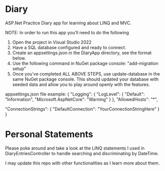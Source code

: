 # Diary
ASP.Net Practice Diary app for learning about LINQ and MVC.

NOTE: In order to run this app you'll need to do the following

1. Open the project in Visual Studio 2022
2. Have a SQL database configured and ready to connect.
3. Create an appsettings.json in the DiaryApp directory, see the format below.
4. Use the following command in NuGet package console: "add-migration setup"
5. Once you've completed ALL ABOVE STEPS, use update-database in the same NuGet package console. This should updated your database with seeded data and allow you to play around openly with the features.

appsettings.json file example:
{
  "Logging": {
    "LogLevel": {
      "Default": "Information",
      "Microsoft.AspNetCore": "Warning"
    }
  },
  "AllowedHosts": "*",

  "ConnectionStrings": { "DefaultConnection": "YourConnectionStringHere" }
}

# Personal Statements

Please poke around and take a look at the LINQ statements I used in DiaryEntriesController to handle searching and discriminating by DateTime.

I may update this repo with other functionalities as I learn more about them.